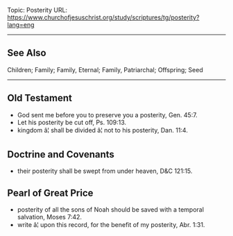Topic: Posterity
URL: https://www.churchofjesuschrist.org/study/scriptures/tg/posterity?lang=eng

---

## See Also

Children; Family; Family, Eternal; Family, Patriarchal; Offspring; Seed

---

## Old Testament

- God sent me before you to preserve you a posterity, Gen. 45:7.
- Let his posterity be cut off, Ps. 109:13.
- kingdom â¦ shall be divided â¦ not to his posterity, Dan. 11:4.

## Doctrine and Covenants

- their posterity shall be swept from under heaven, D&C 121:15.

## Pearl of Great Price

- posterity of all the sons of Noah should be saved with a temporal salvation, Moses 7:42.
- write â¦ upon this record, for the benefit of my posterity, Abr. 1:31.

